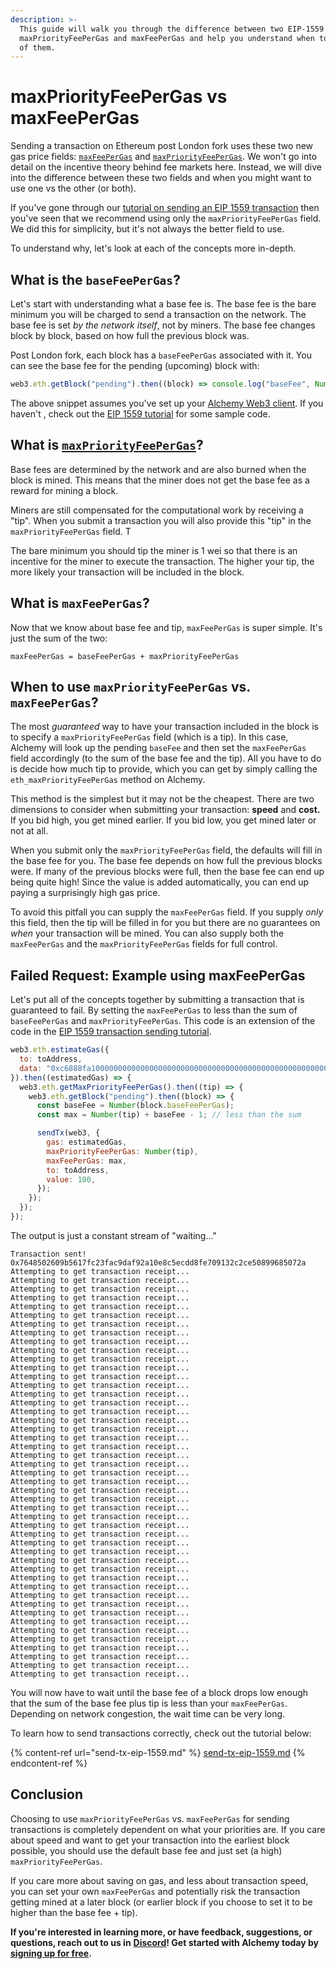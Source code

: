 ```yaml
---
description: >-
  This guide will walk you through the difference between two EIP-1559 methods:
  maxPriorityFeePerGas and maxFeePerGas and help you understand when to use each
  of them.
---
```


# maxPriorityFeePerGas vs maxFeePerGas

Sending a transaction on Ethereum post London fork uses these two new gas price fields: [`maxFeePerGas`](maxpriorityfeepergas-vs-maxfeepergas.md#and-finally-what-is-max-fee-per-gas) and [`maxPriorityFeePerGas`](../../apis/ethereum/eth-maxpriorityfeepergas.md). We won't go into detail on the incentive theory behind fee markets here. Instead, we will dive into the difference between these two fields and when you might want to use one vs the other (or both).

If you've gone through our [tutorial on sending an EIP 1559 transaction](https://docs.alchemy.com/alchemy/guides/eip-1559/send-tx-eip-1559) then you've seen that we recommend using only the `maxPriorityFeePerGas` field. We did this for simplicity, but it's not always the better field to use.

To understand why, let's look at each of the concepts more in-depth.&#x20;

## What is the `baseFeePerGas`? <a href="#what-is-the-base-fee-per-gas" id="what-is-the-base-fee-per-gas"></a>

Let's start with understanding what a base fee is. The base fee is the bare minimum you will be charged to send a transaction on the network. The base fee is set _by the network itself_, not by miners. The base fee changes block by block, based on how full the previous block was.

Post London fork, each block has a `baseFeePerGas` associated with it. You can see the base fee for the pending (upcoming) block with:

```javascript
web3.eth.getBlock("pending").then((block) => console.log("baseFee", Number(block.baseFeePerGas)));
```

The above snippet assumes you've set up your [Alchemy Web3 client](https://docs.alchemy.com/alchemy/documentation/alchemy-web3). If you haven't , check out the [EIP 1559 tutorial](https://docs.alchemy.com/alchemy/tutorials/sending-txs/eip-1559) for some sample code.

## What is [`maxPriorityFeePerGas`](../../apis/ethereum/eth-maxpriorityfeepergas.md)? <a href="#what-is-max-priority-fee-per-gas" id="what-is-max-priority-fee-per-gas"></a>

Base fees are determined by the network and are also burned when the block is mined. This means that the miner does not get the base fee as a reward for mining a block.&#x20;

Miners are still compensated for the computational work by receiving a "tip". When you submit a transaction you will also provide this "tip" in the `maxPriorityFeePerGas` field. T

The bare minimum you should tip the miner is 1 wei so that there is an incentive for the miner to execute the transaction. The higher your tip, the more likely your transaction will be included in the block.&#x20;

## What is `maxFeePerGas`? <a href="#and-finally-what-is-max-fee-per-gas" id="and-finally-what-is-max-fee-per-gas"></a>

Now that we know about base fee and tip, `maxFeePerGas` is super simple. It's just the sum of the two:

`maxFeePerGas = baseFeePerGas + maxPriorityFeePerGas`



## When to use `maxPriorityFeePerGas` vs. `maxFeePerGas`? <a href="#when-to-use-max-priority-fee-per-gas-vs-max-fee-per-gas" id="when-to-use-max-priority-fee-per-gas-vs-max-fee-per-gas"></a>

The most _guaranteed_ way to have your transaction included in the block is to specify a `maxPriorityFeePerGas` field (which is a tip). In this case, Alchemy will look up the pending `baseFee` and then set the `maxFeePerGas` field accordingly (to the sum of the base fee and the tip). All you have to do is decide how much tip to provide, which you can get by simply calling the `eth_maxPriorityFeePerGas` method on Alchemy.

This method is the simplest but it may not be the cheapest. There are two dimensions to consider when submitting your transaction: **speed** and **cost.** If you bid high, you get mined earlier. If you bid low, you get mined later or not at all.&#x20;

When you submit only the `maxPriorityFeePerGas` field, the defaults will fill in the base fee for you. The base fee depends on how full the previous blocks were. If many of the previous blocks were full, then the base fee can end up being quite high! Since the value is added automatically, you can end up paying a surprisingly high gas price.

To avoid this pitfall you can supply the `maxFeePerGas` field. If you supply _only_ this field, then the tip will be filled in for you but there are no guarantees on _when_ your transaction will be mined. You can also supply both the `maxFeePerGas` and the `maxPriorityFeePerGas` fields for full control.



## Failed Request: Example using maxFeePerGas <a href="#lets-see-them-in-action" id="lets-see-them-in-action"></a>

Let's put all of the concepts together by submitting a transaction that is guaranteed to fail. By setting the `maxFeePerGas` to less than the sum of `baseFeePerGas` and `maxPriorityFeePerGas`. This code is an extension of the code in the [EIP 1559 transaction sending tutorial](https://docs.alchemy.com/alchemy/guides/eip-1559/send-tx-eip-1559).

```javascript
web3.eth.estimateGas({
  to: toAddress,
  data: "0xc6888fa10000000000000000000000000000000000000000000000000000000000000003"
}).then((estimatedGas) => {
  web3.eth.getMaxPriorityFeePerGas().then((tip) => {
    web3.eth.getBlock("pending").then((block) => {
      const baseFee = Number(block.baseFeePerGas);
      const max = Number(tip) + baseFee - 1; // less than the sum

      sendTx(web3, {
        gas: estimatedGas,
        maxPriorityFeePerGas: Number(tip),
        maxFeePerGas: max,
        to: toAddress,
        value: 100,
      });
    });
  });
});
```

The output is just a constant stream of "waiting…"

```
Transaction sent! 0x7648502609b5617fc23fac9daf92a10e8c5ecdd8fe709132c2ce50899685072a
Attempting to get transaction receipt...
Attempting to get transaction receipt...
Attempting to get transaction receipt...
Attempting to get transaction receipt...
Attempting to get transaction receipt...
Attempting to get transaction receipt...
Attempting to get transaction receipt...
Attempting to get transaction receipt...
Attempting to get transaction receipt...
Attempting to get transaction receipt...
Attempting to get transaction receipt...
Attempting to get transaction receipt...
Attempting to get transaction receipt...
Attempting to get transaction receipt...
Attempting to get transaction receipt...
Attempting to get transaction receipt...
Attempting to get transaction receipt...
Attempting to get transaction receipt...
Attempting to get transaction receipt...
Attempting to get transaction receipt...
Attempting to get transaction receipt...
Attempting to get transaction receipt...
Attempting to get transaction receipt...
Attempting to get transaction receipt...
Attempting to get transaction receipt...
Attempting to get transaction receipt...
Attempting to get transaction receipt...
Attempting to get transaction receipt...
Attempting to get transaction receipt...
Attempting to get transaction receipt...
Attempting to get transaction receipt...
Attempting to get transaction receipt...
Attempting to get transaction receipt...
Attempting to get transaction receipt...
Attempting to get transaction receipt...
Attempting to get transaction receipt...
Attempting to get transaction receipt...
Attempting to get transaction receipt...
Attempting to get transaction receipt...
Attempting to get transaction receipt...
Attempting to get transaction receipt...
Attempting to get transaction receipt...
Attempting to get transaction receipt...
Attempting to get transaction receipt...
Attempting to get transaction receipt...
Attempting to get transaction receipt...
Attempting to get transaction receipt...
```

You will now have to wait until the base fee of a block drops low enough that the sum of the base fee plus tip is less than your `maxFeePerGas`. Depending on network congestion, the wait time can be very long.&#x20;

To learn how to send transactions correctly, check out the tutorial below:

{% content-ref url="send-tx-eip-1559.md" %}
[send-tx-eip-1559.md](send-tx-eip-1559.md)
{% endcontent-ref %}

## Conclusion <a href="#hkcau-conclusion" id="hkcau-conclusion"></a>

Choosing to use `maxPriorityFeePerGas` vs. `maxFeePerGas` for sending transactions is completely dependent on what your priorities are. If you care about speed and want to get your transaction into the earliest block possible, you should use the default base fee and just set (a high) `maxPriorityFeePerGas`.&#x20;

If you care more about saving on gas, and less about transaction speed, you can set your own `maxFeePerGas` and potentially risk the transaction getting mined at a later block (or earlier block if you choose to set it to be higher than the base fee + tip).

**If you're interested in learning more, or have feedback, suggestions, or questions, reach out to us in** [**Discord**](https://alchemy.com/discord)**! Get started with Alchemy today by** [**signing up for free**](https://alchemy.com/?r=affiliate:5494a54b-6ae1-4d33-9016-c331c0dcdc1f)**.**
